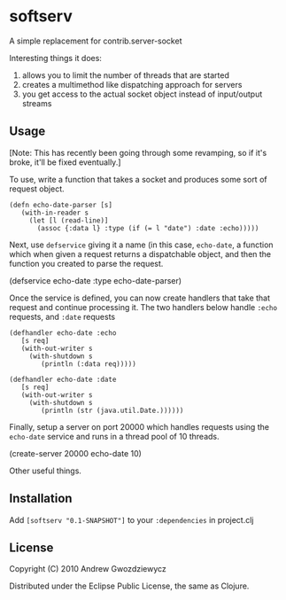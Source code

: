# softserv

A simple replacement for contrib.server-socket

Interesting things it does:

1. allows you to limit the number of threads that are started
2. creates a multimethod like dispatching approach for servers
3. you get access to the actual socket object instead of input/output streams

## Usage

[Note: This has recently been going through some revamping, so if it's broke, it'll be fixed eventually.]

To use, write a function that takes a socket and produces some sort of 
request object.

    (defn echo-date-parser [s]
       (with-in-reader s
         (let [l (read-line)]
           (assoc {:data l} :type (if (= l "date") :date :echo)))))
    
Next, use `defservice` giving it a name (in this case, `echo-date`, a
function which when given a request returns a dispatchable object, and
then the function you created to parse the request.

   (defservice echo-date :type echo-date-parser)

Once the service is defined, you can now create handlers that take that
request and continue processing it. The two handlers below handle `:echo`
requests, and `:date` requests

    (defhandler echo-date :echo
       [s req]
       (with-out-writer s
         (with-shutdown s
            (println (:data req)))))

    (defhandler echo-date :date
       [s req]
       (with-out-writer s
         (with-shutdown s
            (println (str (java.util.Date.))))))

Finally, setup a server on port 20000 which handles requests using the
`echo-date` service and runs in a thread pool of 10 threads.

   (create-server 20000 echo-date 10)
   
Other useful things.



## Installation

Add `[softserv "0.1-SNAPSHOT"]` to your `:dependencies` in project.clj

## License

Copyright (C) 2010 Andrew Gwozdziewycz

Distributed under the Eclipse Public License, the same as Clojure.
